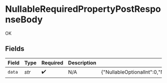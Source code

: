 # NullableRequiredPropertyPostResponseBody

OK


## Fields

| Field                                                                                                             | Type                                                                                                              | Required                                                                                                          | Description                                                                                                       | Example                                                                                                           |
| ----------------------------------------------------------------------------------------------------------------- | ----------------------------------------------------------------------------------------------------------------- | ----------------------------------------------------------------------------------------------------------------- | ----------------------------------------------------------------------------------------------------------------- | ----------------------------------------------------------------------------------------------------------------- |
| `data`                                                                                                            | *str*                                                                                                             | :heavy_check_mark:                                                                                                | N/A                                                                                                               | {"NullableOptionalInt":0,"NullableRequiredArray":null,"NullableRequiredEnum":"second","NullableRequiredInt":null} |